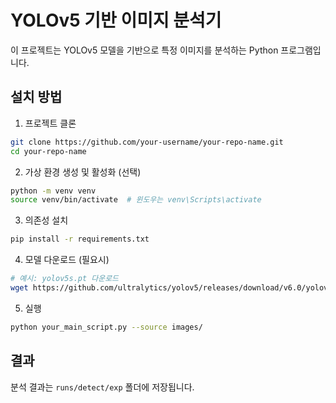 # YOLOv5 기반 이미지 분석기

이 프로젝트는 YOLOv5 모델을 기반으로 특정 이미지를 분석하는 Python 프로그램입니다.

## 설치 방법

1. 프로젝트 클론
```bash
git clone https://github.com/your-username/your-repo-name.git
cd your-repo-name
```

2. 가상 환경 생성 및 활성화 (선택)
```bash
python -m venv venv
source venv/bin/activate  # 윈도우는 venv\Scripts\activate
```

3. 의존성 설치
```bash
pip install -r requirements.txt
```

4. 모델 다운로드 (필요시)
```bash
# 예시: yolov5s.pt 다운로드
wget https://github.com/ultralytics/yolov5/releases/download/v6.0/yolov5s.pt
```

5. 실행
```bash
python your_main_script.py --source images/
```

## 결과
분석 결과는 `runs/detect/exp` 폴더에 저장됩니다.
